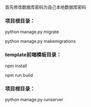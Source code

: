 首先修改数据库密码为自己本地数据库密码

### 项目根目录：

python manage.py migrate

python manage.py makemigrations

### template前端模板目录：

npm install

npm run build

### 项目根目录：

python manage.py runserver